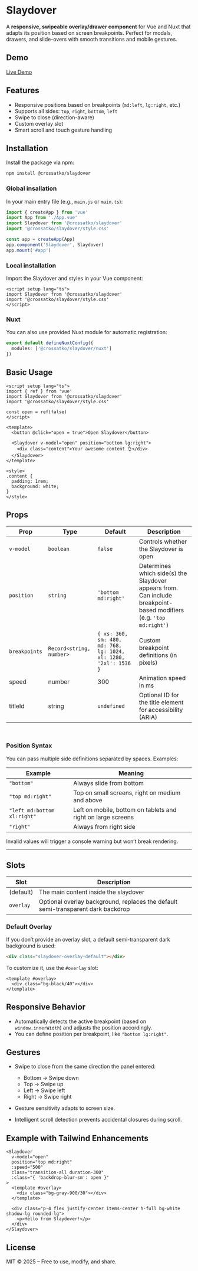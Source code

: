 # Slaydover

A **responsive, swipeable overlay/drawer component** for Vue and Nuxt that adapts its position based on screen breakpoints.
Perfect for modals, drawers, and slide-overs with smooth transitions and mobile gestures.

## Demo

[Live Demo](https://crossatko.dev/slaydover#demo)

## Features

- Responsive positions based on breakpoints (`md:left`, `lg:right`, etc.)
- Supports all sides: `top`, `right`, `bottom`, `left`
- Swipe to close (direction-aware)
- Custom overlay slot
- Smart scroll and touch gesture handling

## Installation

Install the package via npm:

```bash
npm install @crossatko/slaydover
```

### Global insallation

In your main entry file (e.g., `main.js` or `main.ts`):

```ts
import { createApp } from 'vue'
import App from './App.vue'
import Slaydover from '@crossatko/slaydover'
import '@crossatko/slaydover/style.css'

const app = createApp(App)
app.component('Slaydover', Slaydover)
app.mount('#app')
```

### Local installation

Import the Slaydover and styles in your Vue component:

```vue
<script setup lang="ts">
import Slaydover from '@crossatko/slaydover'
import '@crossatko/slaydover/style.css'
</script>
```

### Nuxt

You can also use provided Nuxt module for automatic registration:

```ts
export default defineNuxtConfig({
  modules: ['@crossatko/slaydover/nuxt']
})
```

## Basic Usage

```vue
<script setup lang="ts">
import { ref } from 'vue'
import Slaydover from '@crossatko/slaydover'
import '@crossatko/slaydover/style.css'

const open = ref(false)
</script>

<template>
  <button @click="open = true">Open Slaydover</button>

  <Slaydover v-model="open" position="bottom lg:right">
    <div class="content">Your awesome content 👌</div>
  </Slaydover>
</template>

<style>
.content {
  padding: 1rem;
  background: white;
}
</style>
```

## Props

| Prop          | Type                     | Default                                                          | Description                                                                                                         |
| ------------- | ------------------------ | ---------------------------------------------------------------- | ------------------------------------------------------------------------------------------------------------------- |
| `v-model`     | `boolean`                | `false`                                                          | Controls whether the Slaydover is open                                                                              |
| `position`    | `string`                 | `'bottom md:right'`                                              | Determines which side(s) the Slaydover appears from. Can include breakpoint-based modifiers (e.g. `'top md:right'`) |
| `breakpoints` | `Record<string, number>` | `{ xs: 360, sm: 480, md: 768, lg: 1024, xl: 1280, '2xl': 1536 }` | Custom breakpoint definitions (in pixels)                                                                           |
| speed         | number                   | 300                                                              | Animation speed in ms                                                                                               |
| titleId       | string                   | `undefined`                                                      | Optional ID for the title element for accessibility (ARIA)                                                          |

` `

### Position Syntax

You can pass multiple side definitions separated by spaces.
Examples:

| Example                     | Meaning                                                      |
| --------------------------- | ------------------------------------------------------------ |
| `"bottom"`                  | Always slide from bottom                                     |
| `"top md:right"`            | Top on small screens, right on medium and above              |
| `"left md:bottom xl:right"` | Left on mobile, bottom on tablets and right on large screens |
| `"right"`                   | Always from right side                                       |

Invalid values will trigger a console warning but won’t break rendering.

---

## Slots

| Slot      | Description                                                                      |
| --------- | -------------------------------------------------------------------------------- |
| (default) | The main content inside the slaydover                                            |
| `overlay` | Optional overlay background, replaces the default semi-transparent dark backdrop |

### Default Overlay

If you don’t provide an overlay slot, a default semi-transparent dark background is used:

```html
<div class="slaydover-overlay-default"></div>
```

To customize it, use the `#overlay` slot:

```vue
<template #overlay>
  <div class="bg-black/40"></div>
</template>
```

## Responsive Behavior

- Automatically detects the active breakpoint (based on `window.innerWidth`) and adjusts the position accordingly.
- You can define position per breakpoint, like `"bottom lg:right"`.

## Gestures

- Swipe to close from the same direction the panel entered:
  - Bottom → Swipe down
  - Top → Swipe up
  - Left → Swipe left
  - Right → Swipe right

- Gesture sensitivity adapts to screen size.
- Intelligent scroll detection prevents accidental closures during scroll.

## Example with Tailwind Enhancements

```vue
<Slaydover
  v-model="open"
  position="top md:right"
  :speed="500"
  class="transition-all duration-300"
  :class="{ 'backdrop-blur-sm': open }"
>
  <template #overlay>
    <div class="bg-gray-900/30"></div>
  </template>

  <div class="p-4 flex justify-center items-center h-full bg-white shadow-lg rounded-lg">
    <p>Hello from Slaydover!</p>
  </div>
</Slaydover>
```

## License

MIT © 2025 – Free to use, modify, and share.
